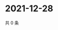 # 2021-12-28

共 0 条

<!-- BEGIN WEIBO -->
<!-- 最后更新时间 Tue Dec 28 2021 19:00:43 GMT+0800 (China Standard Time) -->

<!-- END WEIBO -->
